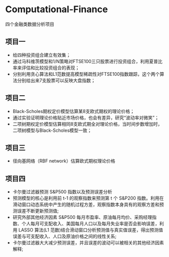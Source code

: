 # Computational-Finance
四个金融类数据分析项目

## 项目一
* 给四种投资组合建立有效集；
* 通过马科维茨模型和1/N策略对FTSE100三只股票进行投资组合，利用夏普比率来评估和比较投资组合的表现；
* 分别利用贪心算法和L1范数提高模型稀疏性对FTSE100指数跟踪，这个两个算法分别给出来7支股票可以反映大盘指数；

## 项目二
* Black-Scholes期权定价模型估算某8支欧式期权的理论价格；
* 通过实验证明理论价格贴近市场价格，也会有差异，研究“波动率对微笑”；
* 二项树期权定价模型估算相同8支欧式期全对理论价格，当时间步数增加时，二项树模型与Black-Scholes模型一致；

## 项目三
* 径向基网络（RBF network）估算欧式期权理论价格

## 项目四
* 卡尔曼过滤器预测 S&P500 指数以及预测误差分析
* 预测模型的核心是利用前 t-1 的观察指数来预测第 t 个 S&P200 指数。利用在滑动窗口动态系统中产生的随机过程方差，观察指数本身具有的观察方差和预测误差不断更新预测值;
* 研究外部其他经济因素 S&P500 每月市盈率、原油每月均价、采购经理指数、个人每月可支配收入、美国每月人口以及每月失业率是否会影响误差，利用 LASSO 算法(L1 范数)结合滑动窗口分析预测值与真实值误差，得出预测值误差与可支配收入、人口及原油价格之间的线性关系;
* 卡尔曼过滤器大大减少预测误差，并且误差的波动可以被相关的其他经济因素解释;



